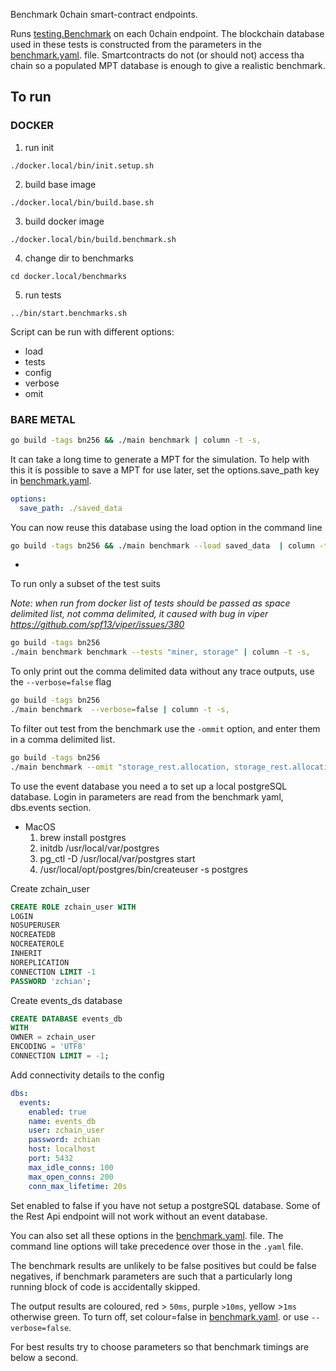 Benchmark 0chain smart-contract endpoints.

Runs [testing.Benchmark](https://pkg.go.dev/testing#Benchmark) on each 0chain endpoint. 
The blockchain database used in these tests is constructed from the parameters in the
[benchmark.yaml](https://github.com/0chain/0chain/blob/staging/code/go/0chain.net/smartcontract/benchmark/main/config/benchmark.yaml).
file. Smartcontracts do not (or should not) access tha chain so a populated 
MPT database is enough to give a realistic benchmark.

## To run
### DOCKER
1. run init
```shell
./docker.local/bin/init.setup.sh
```
2. build base image
```shell
./docker.local/bin/build.base.sh
```
3. build docker image
```shell
./docker.local/bin/build.benchmark.sh
```
4. change dir to benchmarks
```shell
cd docker.local/benchmarks
```
5. run tests
```shell
../bin/start.benchmarks.sh
```

Script can be run with different options:
- load 
- tests
- config
- verbose
- omit

### BARE METAL
```bash
go build -tags bn256 && ./main benchmark | column -t -s,
```

It can take a long time to generate a MPT for the simulation. To help with this 
it is possible to save a MPT for use later, set the options.save_path key in
[benchmark.yaml](https://github.com/0chain/0chain/blob/staging/code/go/0chain.net/smartcontract/benchmark/main/config/benchmark.yaml).
```yaml
options:
  save_path: ./saved_data
```
You can now reuse this database using the load option in the command line
```bash
go build -tags bn256 && ./main benchmark --load saved_data  | column -t -s,
```

-

To run only a subset of the test suits

_Note: when run from docker list of tests should be passed as space delimited list, not comma delimited, it caused with bug in viper https://github.com/spf13/viper/issues/380_
```bash
go build -tags bn256
./main benchmark benchmark --tests "miner, storage" | column -t -s,
```

To only print out the comma delimited data without any trace outputs, use the `--verbose=false` flag
```bash
go build -tags bn256
./main benchmark  --verbose=false | column -t -s,
```

To filter out test from the benchmark use the `-ommit` option,
and enter them in a comma delimited list.
```bash
go build -tags bn256
./main benchmark --omit "storage_rest.allocation, storage_rest.allocations" | column -t -s,
```

To use the event database you need a to set up a local postgreSQL database. Login in parameters
are read from the benchmark yaml, dbs.events section.
- MacOS
  1. brew install postgres
  2. initdb /usr/local/var/postgres
  3. pg_ctl -D /usr/local/var/postgres start
  4. /usr/local/opt/postgres/bin/createuser -s postgres

Create zchain_user
```sql
CREATE ROLE zchain_user WITH
LOGIN
NOSUPERUSER
NOCREATEDB
NOCREATEROLE
INHERIT
NOREPLICATION
CONNECTION LIMIT -1
PASSWORD 'zchian';
```

Create events_ds database
```sql
CREATE DATABASE events_db
WITH
OWNER = zchain_user
ENCODING = 'UTF8'
CONNECTION LIMIT = -1;
```
Add connectivity details to the config 
```yaml
dbs:
  events:
    enabled: true
    name: events_db
    user: zchain_user
    password: zchian
    host: localhost
    port: 5432
    max_idle_conns: 100
    max_open_conns: 200
    conn_max_lifetime: 20s
```
Set enabled to false if you have not setup a postgreSQL database. Some of the Rest Api
endpoint will not work without an event database.

You can also set all these options in the
[benchmark.yaml](https://github.com/0chain/0chain/blob/staging/code/go/0chain.net/smartcontract/benchmark/main/config/benchmark.yaml).
file. The command line options will take precedence over those in the `.yaml` file.

The benchmark results are unlikely to be false positives but could  be false negatives, 
if benchmark parameters are such that a particularly long running block of code 
is accidentally skipped.

The output results are coloured, red > `50ms`, purple `>10ms`, yellow >`1ms` 
otherwise green. To turn off, set colour=false in
[benchmark.yaml](https://github.com/0chain/0chain/blob/staging/code/go/0chain.net/smartcontract/benchmark/main/config/benchmark.yaml).
or use `--verbose=false`.

For best results try to choose parameters so that benchmark timings are below a second.
